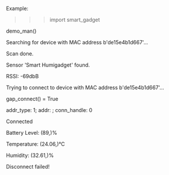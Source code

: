 Example:

>>> import smart_gadget
  
demo_man()

Searching for device with MAC address b'de15e4b1d667'...

Scan done.

Sensor 'Smart Humigadget' found.

RSSI: -69dbB

Trying to connect to device with MAC address b'de15e4b1d667'...

gap_connect() =  True

addr_type: 1; addr: <memoryview>; conn_handle: 0
  
Connected
  
Battery Level: (89,)%
  
Temperature: (24.06,)°C
  
Humidity: (32.61,)%
  
Disconnect failed!
  
